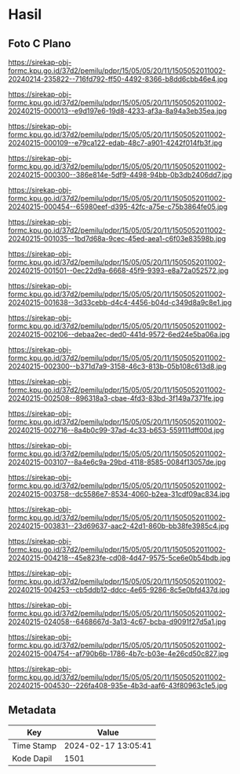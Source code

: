 # Hasil

## Foto C Plano

https://sirekap-obj-formc.kpu.go.id/37d2/pemilu/pdpr/15/05/05/20/11/1505052011002-20240214-235822--716fd792-ff50-4492-8366-b8dd6cbb46e4.jpg

https://sirekap-obj-formc.kpu.go.id/37d2/pemilu/pdpr/15/05/05/20/11/1505052011002-20240215-000013--e9d197e6-19d8-4233-af3a-8a94a3eb35ea.jpg

https://sirekap-obj-formc.kpu.go.id/37d2/pemilu/pdpr/15/05/05/20/11/1505052011002-20240215-000109--e79ca122-edab-48c7-a901-4242f014fb3f.jpg

https://sirekap-obj-formc.kpu.go.id/37d2/pemilu/pdpr/15/05/05/20/11/1505052011002-20240215-000300--386e814e-5df9-4498-94bb-0b3db2406dd7.jpg

https://sirekap-obj-formc.kpu.go.id/37d2/pemilu/pdpr/15/05/05/20/11/1505052011002-20240215-000454--65980eef-d395-42fc-a75e-c75b3864fe05.jpg

https://sirekap-obj-formc.kpu.go.id/37d2/pemilu/pdpr/15/05/05/20/11/1505052011002-20240215-001035--1bd7d68a-9cec-45ed-aea1-c6f03e83598b.jpg

https://sirekap-obj-formc.kpu.go.id/37d2/pemilu/pdpr/15/05/05/20/11/1505052011002-20240215-001501--0ec22d9a-6668-45f9-9393-e8a72a052572.jpg

https://sirekap-obj-formc.kpu.go.id/37d2/pemilu/pdpr/15/05/05/20/11/1505052011002-20240215-001638--3d33cebb-d4c4-4456-b04d-c349d8a9c8e1.jpg

https://sirekap-obj-formc.kpu.go.id/37d2/pemilu/pdpr/15/05/05/20/11/1505052011002-20240215-002106--debaa2ec-ded0-441d-9572-6ed24e5ba06a.jpg

https://sirekap-obj-formc.kpu.go.id/37d2/pemilu/pdpr/15/05/05/20/11/1505052011002-20240215-002300--b371d7a9-3158-46c3-813b-05b108c613d8.jpg

https://sirekap-obj-formc.kpu.go.id/37d2/pemilu/pdpr/15/05/05/20/11/1505052011002-20240215-002508--896318a3-cbae-4fd3-83bd-3f149a7371fe.jpg

https://sirekap-obj-formc.kpu.go.id/37d2/pemilu/pdpr/15/05/05/20/11/1505052011002-20240215-002716--8a4b0c99-37ad-4c33-b653-559111dff00d.jpg

https://sirekap-obj-formc.kpu.go.id/37d2/pemilu/pdpr/15/05/05/20/11/1505052011002-20240215-003107--8a4e6c9a-29bd-4118-8585-0084f13057de.jpg

https://sirekap-obj-formc.kpu.go.id/37d2/pemilu/pdpr/15/05/05/20/11/1505052011002-20240215-003758--dc5586e7-8534-4060-b2ea-31cdf09ac834.jpg

https://sirekap-obj-formc.kpu.go.id/37d2/pemilu/pdpr/15/05/05/20/11/1505052011002-20240215-003831--23d69637-aac2-42d1-860b-bb38fe3985c4.jpg

https://sirekap-obj-formc.kpu.go.id/37d2/pemilu/pdpr/15/05/05/20/11/1505052011002-20240215-004218--45e823fe-cd08-4d47-9575-5ce6e0b54bdb.jpg

https://sirekap-obj-formc.kpu.go.id/37d2/pemilu/pdpr/15/05/05/20/11/1505052011002-20240215-004253--cb5ddb12-ddcc-4e65-9286-8c5e0bfd437d.jpg

https://sirekap-obj-formc.kpu.go.id/37d2/pemilu/pdpr/15/05/05/20/11/1505052011002-20240215-024058--6468667d-3a13-4c67-bcba-d9091f27d5a1.jpg

https://sirekap-obj-formc.kpu.go.id/37d2/pemilu/pdpr/15/05/05/20/11/1505052011002-20240215-004754--af790b6b-1786-4b7c-b03e-4e26cd50c827.jpg

https://sirekap-obj-formc.kpu.go.id/37d2/pemilu/pdpr/15/05/05/20/11/1505052011002-20240215-004530--226fa408-935e-4b3d-aaf6-43f80963c1e5.jpg


## Metadata

| Key        | Value               |
| ---------- | ------------------- |
| Time Stamp | 2024-02-17 13:05:41 |
| Kode Dapil | 1501                |



